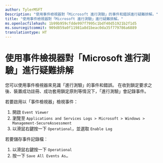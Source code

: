 ```yaml
---
author: TylerMSFT
Description: "使用事件檢視器對「Microsoft 進行測驗」的事件和錯誤進行疑難排解。"
title: "使用事件檢視器對「Microsoft 進行測驗」進行疑難排解。"
ms.openlocfilehash: 1b99b959cfdde997f7995c1bdf40d51921b2f1d5
ms.sourcegitcommit: 909d859a0f11981a8d1beac0da35f779786a6889
translationtype: HT
---
```

# <a name="troubleshoot-microsoft-take-a-test-with-the-event-viewer"></a>使用事件檢視器對「Microsoft 進行測驗」進行疑難排解

您可以使用事件檢視器來見識「進行測驗」的事件和錯誤。 在收到鎖定要求之後、裝置成功註冊、成功套用鎖定原則等情況下，「進行測驗」會記錄事件。

若要啟用以「事件檢視器」檢視事件：
1. 開啟 `Event Viewer`
2. 瀏覽至 `Applications and Services Logs > Microsoft > Windows > Management-SecureAssessment`
3. 以滑鼠右鍵按一下 `Operational`，並選取 `Enable Log`

若要儲存事件記錄檔︰
1. 以滑鼠右鍵按一下 `Operational`
2. 按一下 `Save All Events As…`
